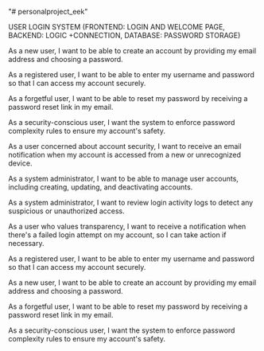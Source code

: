 "# personalproject_eek" 

USER LOGIN SYSTEM (FRONTEND: LOGIN AND WELCOME PAGE, BACKEND: LOGIC +CONNECTION, DATABASE: PASSWORD STORAGE)

As a new user, I want to be able to create an account by providing my email address and choosing a password.

As a registered user, I want to be able to enter my username and password so that I can access my account securely.

As a forgetful user, I want to be able to reset my password by receiving a password reset link in my email.

As a security-conscious user, I want the system to enforce password complexity rules to ensure my account's safety.

As a user concerned about account security, I want to receive an email notification when my account 
is accessed from a new or unrecognized device.

As a system administrator, I want to be able to manage user accounts, including creating, 
updating, and deactivating accounts.

As a system administrator, I want to review login activity logs to detect any suspicious or unauthorized access.

As a user who values transparency, I want to receive a notification when 
there's a failed login attempt on my account, so I can take action if necessary.

As a registered user, I want to be able to enter my username and password so that I can access my account securely.

As a new user, I want to be able to create an account by providing my email address and choosing a password.

As a forgetful user, I want to be able to reset my password by receiving a password reset link in my email.

As a security-conscious user, I want the system to enforce password complexity rules to ensure my account's safety.

